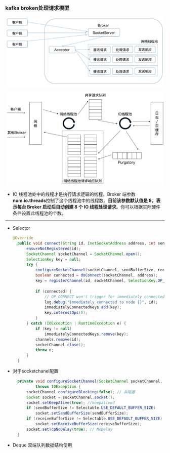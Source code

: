 ### kafka broken处理请求模型

![image-20201027223259806](assets/image-20201027223259806.png)

![image-20201027223326700](assets/image-20201027223326700.png)

- IO 线程池处中的线程才是执行请求逻辑的线程。Broker 端参数**num.io.threads**控制了这个线程池中的线程数。**目前该参数默认值是 8，表示每台 Broker 启动后自动创建 8 个 IO 线程处理请求**。你可以根据实际硬件条件设置此线程池的个数。

---

- Selector
  
  ```java
  @Override
    public void connect(String id, InetSocketAddress address, int sendBufferSize, int receiveBufferSize) throws IOException {
        ensureNotRegistered(id);
        SocketChannel socketChannel = SocketChannel.open();
        SelectionKey key = null;
        try {
            configureSocketChannel(socketChannel, sendBufferSize, receiveBufferSize);
            boolean connected = doConnect(socketChannel, address);
            key = registerChannel(id, socketChannel, SelectionKey.OP_CONNECT);
  
            if (connected) {
                // OP_CONNECT won't trigger for immediately connected channels
                log.debug("Immediately connected to node {}", id);
                immediatelyConnectedKeys.add(key);
                key.interestOps(0);
            }
        } catch (IOException | RuntimeException e) {
            if (key != null)
                immediatelyConnectedKeys.remove(key);
            channels.remove(id);
            socketChannel.close();
            throw e;
        }
    }
  ```

- 对于socketchanel配置
  
  ```java
    private void configureSocketChannel(SocketChannel socketChannel, int sendBufferSize, int receiveBufferSize)
            throws IOException {
        socketChannel.configureBlocking(false); // 非阻塞
        Socket socket = socketChannel.socket();
        socket.setKeepAlive(true); //keepalived
        if (sendBufferSize != Selectable.USE_DEFAULT_BUFFER_SIZE)
            socket.setSendBufferSize(sendBufferSize);
        if (receiveBufferSize != Selectable.USE_DEFAULT_BUFFER_SIZE)
            socket.setReceiveBufferSize(receiveBufferSize);
        socket.setTcpNoDelay(true); // NoDelay
    }
  ```

- Deque 双端队列数据结构使用